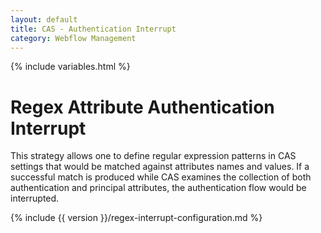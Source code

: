 ```yaml
---
layout: default
title: CAS - Authentication Interrupt
category: Webflow Management
---
```


{% include variables.html %}

# Regex Attribute Authentication Interrupt

This strategy allows one to define regular expression patterns in CAS settings that would be 
matched against attributes names and values. If a successful match is produced while CAS 
examines the collection of both authentication and principal attributes, the 
authentication flow would be interrupted.

{% include {{ version }}/regex-interrupt-configuration.md %}
